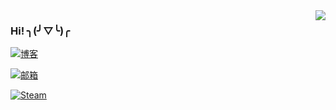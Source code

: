 <img align='right' src="https://github-readme-stats.vercel.app/api?username=mirari&show_icons=true">

### Hi! ╮(╯▽╰)╭

[![博客](https://img.shields.io/static/v1?label=%E5%8D%9A%E5%AE%A2&message=mirari.cc&color=&logo=bloglovin&style=flat-square&logoColor=white)](https://mirari.cc/)

[![邮箱](https://img.shields.io/static/v1?label=邮箱&message=clover4@gmail.com&color=5194f0&logo=gmail&style=flat-square&logoColor=white)](mailto:clover4@gmail.com)

[![Steam](https://img.shields.io/static/v1?label=Steam&message=mirari1st&color=5194f0&logo=steam&style=flat-square&logoColor=white)](https://steamcommunity.com/id/mirari1st)

<!--
**mirari/mirari** is a ✨ _special_ ✨ repository because its `README.md` (this file) appears on your GitHub profile.

Here are some ideas to get you started:

- 🔭 I’m currently working on ...
- 🌱 I’m currently learning ...
- 👯 I’m looking to collaborate on ...
- 🤔 I’m looking for help with ...
- 💬 Ask me about ...
- 📫 How to reach me: ...
- 😄 Pronouns: ...
- ⚡ Fun fact: ...
-->
